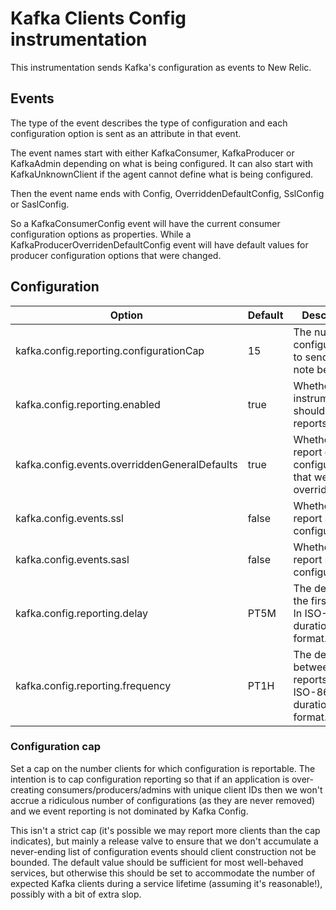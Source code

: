 # Kafka Clients Config instrumentation

This instrumentation sends Kafka's configuration as events to New Relic.

## Events

The type of the event describes the type of configuration and each configuration option is sent as an attribute in that event.

The event names start with either KafkaConsumer, KafkaProducer or KafkaAdmin depending on what is being configured. It can also start with KafkaUnknownClient if the agent cannot define what is being configured.

Then the event name ends with Config, OverriddenDefaultConfig, SslConfig or SaslConfig.

So a KafkaConsumerConfig event will have the current consumer configuration options as properties.
While a KafkaProducerOverridenDefaultConfig event will have default values for producer configuration options that were changed.

## Configuration

Option                                        | Default | Description
----------------------------------------------|---------|------------
kafka.config.reporting.configurationCap       | 15      | The number of configurations to send. See note below.
kafka.config.reporting.enabled                | true    | Whether this instrumentation should send reports.
kafka.config.events.overriddenGeneralDefaults | true    | Whether to report default configurations that were overridden.
kafka.config.events.ssl                       | false   | Whether to report ssl configuration.
kafka.config.events.sasl                      | false   | Whether to report sasl configuration.
kafka.config.reporting.delay                  | PT5M    | The delay until the first report. In ISO-8601 duration format.
kafka.config.reporting.frequency              | PT1H    | The delay between reports. In ISO-8601 duration format.

### Configuration cap

Set a cap on the number clients for which configuration is reportable. The intention is to cap configuration reporting so that if an application is over-creating consumers/producers/admins with unique client IDs then we won't accrue a ridiculous number of configurations (as they are never removed) and we event reporting is not dominated by Kafka Config. 

This isn't a strict cap (it's possible we may report more clients than the cap indicates), but mainly a release valve to ensure that we don't accumulate a never-ending list of configuration events should client construction not be bounded. The default value should be sufficient for most well-behaved services, but otherwise this should be set to accommodate the number of expected Kafka clients during a service lifetime (assuming it's reasonable!), possibly with a bit of extra slop.